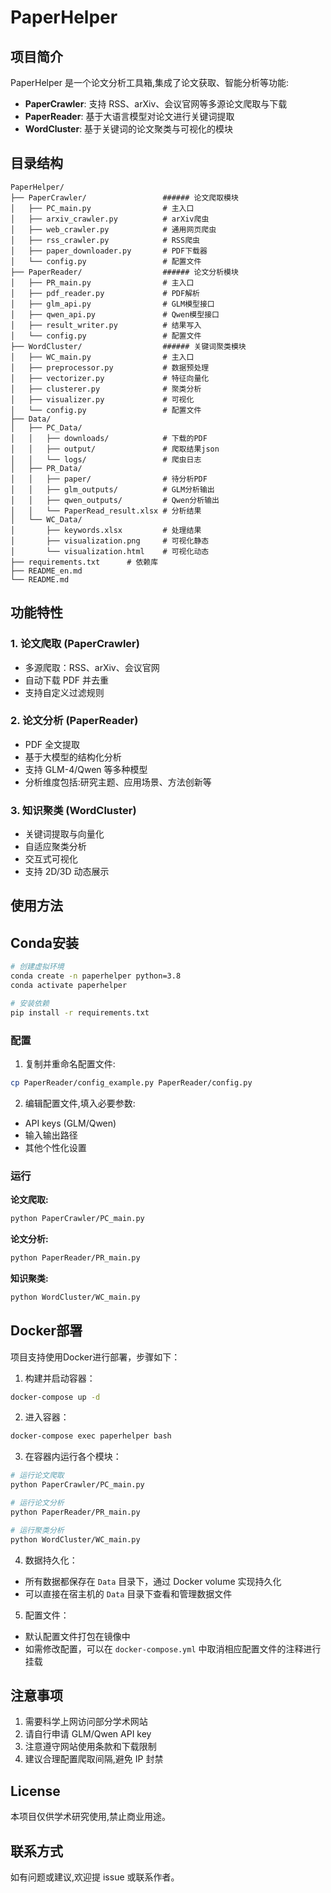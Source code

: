 # PaperHelper

## 项目简介

PaperHelper 是一个论文分析工具箱,集成了论文获取、智能分析等功能:

- **PaperCrawler**: 支持 RSS、arXiv、会议官网等多源论文爬取与下载
- **PaperReader**: 基于大语言模型对论文进行关键词提取
- **WordCluster**: 基于关键词的论文聚类与可视化的模块

## 目录结构

```
PaperHelper/
├── PaperCrawler/                 ###### 论文爬取模块
│   ├── PC_main.py                # 主入口
│   ├── arxiv_crawler.py          # arXiv爬虫
│   ├── web_crawler.py            # 通用网页爬虫
│   ├── rss_crawler.py            # RSS爬虫
│   ├── paper_downloader.py       # PDF下载器
│   └── config.py                 # 配置文件
├── PaperReader/                  ###### 论文分析模块
│   ├── PR_main.py                # 主入口
│   ├── pdf_reader.py             # PDF解析
│   ├── glm_api.py                # GLM模型接口
│   ├── qwen_api.py               # Qwen模型接口
│   ├── result_writer.py          # 结果写入
│   └── config.py                 # 配置文件
├── WordCluster/                  ###### 关键词聚类模块
│   ├── WC_main.py                # 主入口
│   ├── preprocessor.py           # 数据预处理
│   ├── vectorizer.py             # 特征向量化
│   ├── clusterer.py              # 聚类分析
│   ├── visualizer.py             # 可视化
│   └── config.py                 # 配置文件
├── Data/
│   ├── PC_Data/
│   │   ├── downloads/            # 下载的PDF
│   │   ├── output/               # 爬取结果json
│   │   └── logs/                 # 爬虫日志
│   ├── PR_Data/
│   │   ├── paper/                # 待分析PDF
│   │   ├── glm_outputs/          # GLM分析输出
│   │   ├── qwen_outputs/         # Qwen分析输出
│   │   └── PaperRead_result.xlsx # 分析结果
│   └── WC_Data/
│       ├── keywords.xlsx         # 处理结果
│       ├── visualization.png     # 可视化静态
│       └── visualization.html    # 可视化动态
├── requirements.txt      # 依赖库
├── README_en.md   
└── README.md    
```

## 功能特性

### 1. 论文爬取 (PaperCrawler)
- 多源爬取：RSS、arXiv、会议官网
- 自动下载 PDF 并去重
- 支持自定义过滤规则

### 2. 论文分析 (PaperReader) 
- PDF 全文提取
- 基于大模型的结构化分析
- 支持 GLM-4/Qwen 等多种模型
- 分析维度包括:研究主题、应用场景、方法创新等

### 3. 知识聚类 (WordCluster)
- 关键词提取与向量化
- 自适应聚类分析
- 交互式可视化
- 支持 2D/3D 动态展示

## 使用方法

## Conda安装
```bash
# 创建虚拟环境
conda create -n paperhelper python=3.8
conda activate paperhelper

# 安装依赖
pip install -r requirements.txt
```

### 配置
1. 复制并重命名配置文件:
```bash
cp PaperReader/config_example.py PaperReader/config.py
```

2. 编辑配置文件,填入必要参数:
- API keys (GLM/Qwen)
- 输入输出路径
- 其他个性化设置

### 运行

**论文爬取:**
```bash
python PaperCrawler/PC_main.py
```

**论文分析:**
```bash
python PaperReader/PR_main.py
```

**知识聚类:**
```bash
python WordCluster/WC_main.py
```

## Docker部署

项目支持使用Docker进行部署，步骤如下：

1. 构建并启动容器：
```bash
docker-compose up -d
```

2. 进入容器：
```bash
docker-compose exec paperhelper bash
```

3. 在容器内运行各个模块：
```bash
# 运行论文爬取
python PaperCrawler/PC_main.py

# 运行论文分析
python PaperReader/PR_main.py

# 运行聚类分析
python WordCluster/WC_main.py
```

4. 数据持久化：
- 所有数据都保存在 `Data` 目录下，通过 Docker volume 实现持久化
- 可以直接在宿主机的 `Data` 目录下查看和管理数据文件

5. 配置文件：
- 默认配置文件打包在镜像中
- 如需修改配置，可以在 `docker-compose.yml` 中取消相应配置文件的注释进行挂载


## 注意事项

1. 需要科学上网访问部分学术网站
2. 请自行申请 GLM/Qwen API key
3. 注意遵守网站使用条款和下载限制
4. 建议合理配置爬取间隔,避免 IP 封禁

## License

本项目仅供学术研究使用,禁止商业用途。

## 联系方式

如有问题或建议,欢迎提 issue 或联系作者。

